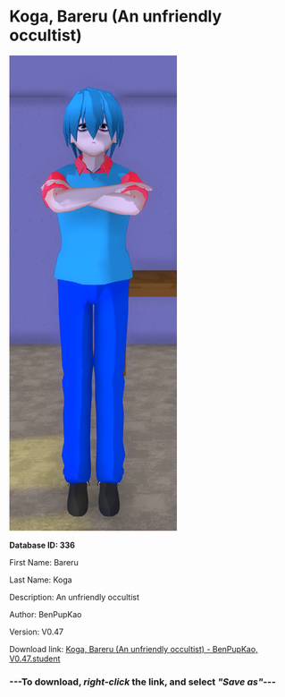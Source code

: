 # Koga, Bareru (An unfriendly occultist)

<img src="https://raw.githubusercontent.com/Arbiter1223/Daigaku-Gurashi-Custom-Students/master/Students/Files/Koga%2C%20Bareru%20(An%20unfriendly%20occultist).png" title="Koga, Bareru (An unfriendly occultist) - BenPupKao, V0.47">

**Database ID: 336**

First Name: Bareru

Last Name: Koga

Description: An unfriendly occultist

Author: BenPupKao

Version: V0.47

Download link: <a href="https://raw.githubusercontent.com/Arbiter1223/Daigaku-Gurashi-Custom-Students/master/Students/Files/Koga%2C%20Bareru%20(An%20unfriendly%20occultist)%20-%20BenPupKao%2C%20V0.47.student">Koga, Bareru (An unfriendly occultist) - BenPupKao, V0.47.student</a>

### ---**To download, _right-click_ the link, and select _"Save as"_**---
